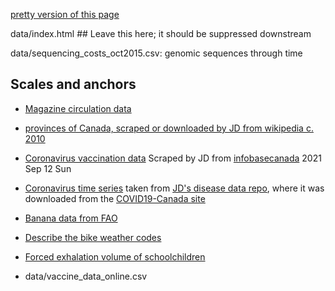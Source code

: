
[pretty version of this page](index.html)

data/index.html ## Leave this here; it should be suppressed downstream

data/sequencing_costs_oct2015.csv: genomic sequences through time

## Scales and anchors

* [Magazine circulation data](data/circulation.csv)

* [provinces of Canada, scraped or downloaded by JD from wikipedia c. 2010](data/canada.tsv)

* [Coronavirus vaccination data](data/canada_vaccines.tsv) Scraped by JD from [infobasecanada](https://health-infobasecanada.ca/covid-19/vaccination-coverage/) 2021 Sep 12	Sun

* [Coronavirus time series](data/coronaCA.csv) taken from [JD's disease data repo](https://github.com/mac-theobio/Disease_data.git), where it was downloaded from the [COVID19-Canada site](https://wzmli.github.io/COVID19-Canada/README.md)

* [Banana data from FAO](data/FAOSTAT_data_1-7-2018.csv)

* [Describe the bike weather codes](data/bike_weather.csv)
* [Forced exhalation volume of schoolchildren](data/fev.csv)
* data/vaccine_data_online.csv
